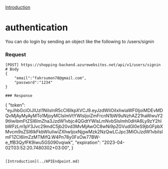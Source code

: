 [Introduction](../APIEndpoint.md)

# authentication

You can do login by sending an object like the following to /users/signin

### Request

```
[POST] https://shopping-backend.azurewebsites.net/api/v1/users/signin
# Body
{
    "email":"fakrsumon78@gmail.com",
    "password":"1234"
}

### Response

```

{
"token": "eyJhbGciOiJIUzI1NiIsInR5cCI6IkpXVCJ9.eyJzdWIiOiIxIiwiaWF0IjoiMDEvMDQvMjAyMyAyMTo1MjoyMCIsImVtYWlsIjoiZmFrcnN1bW9uNzhAZ21haWwuY29tIiwibmFtZSI6ImZha3JzdW1vbjc4QGdtYWlsLmNvbSIsImh0dHA6Ly9zY2hlbWFzLm1pY3Jvc29mdC5jb20vd3MvMjAwOC8wNi9pZGVudGl0eS9jbGFpbXMvcm9sZSI6IkFkbWluIiwiZXhwIjoxNjgwMzk2NzQwLCJpc3MiOiJzdW1vbiIsImF1ZCI6ImZzMTMifQ.W4Pn78y0FxOw77BW-e_ffB3QyfFK9iwu5GS090vqiwk",
"expiration": "2023-04-02T03:52:20.7480302+03:00",
}

```

[Introduction](../APIEndpoint.md)
```
